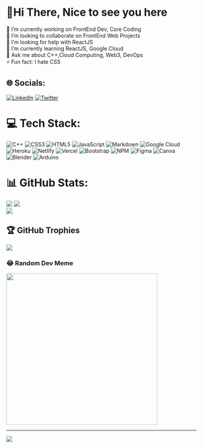 # 💫Hi There, Nice to see you here
🔭 I’m currently working on FrontEnd Dev, Core Coding<br>👯 I’m looking to collaborate on FrontEnd Web Projects<br>🤝 I’m looking for help with ReactJS<br>🌱 I’m currently learning ReactJS, Google Cloud<br>💬 Ask me about C++,Cloud Computing, Web3, DevOps<br>⚡ Fun fact: I hate CSS


## 🌐 Socials:
[![LinkedIn](https://img.shields.io/badge/LinkedIn-%230077B5.svg?logo=linkedin&logoColor=white)](https://linkedin.com/in/https://www.linkedin.com/in/aman-kumar-singh-kushwaha-60b501225) [![Twitter](https://img.shields.io/badge/Twitter-%231DA1F2.svg?logo=Twitter&logoColor=white)](https://twitter.com/https://twitter.com/Aman_KSK) 

# 💻 Tech Stack:
![C++](https://img.shields.io/badge/c++-%2300599C.svg?style=plastic&logo=c%2B%2B&logoColor=white) ![CSS3](https://img.shields.io/badge/css3-%231572B6.svg?style=plastic&logo=css3&logoColor=white) ![HTML5](https://img.shields.io/badge/html5-%23E34F26.svg?style=plastic&logo=html5&logoColor=white) ![JavaScript](https://img.shields.io/badge/javascript-%23323330.svg?style=plastic&logo=javascript&logoColor=%23F7DF1E) ![Markdown](https://img.shields.io/badge/markdown-%23000000.svg?style=plastic&logo=markdown&logoColor=white) ![Google Cloud](https://img.shields.io/badge/Google%20Cloud-%234285F4.svg?style=plastic&logo=google-cloud&logoColor=white) ![Heroku](https://img.shields.io/badge/heroku-%23430098.svg?style=plastic&logo=heroku&logoColor=white) ![Netlify](https://img.shields.io/badge/netlify-%23000000.svg?style=plastic&logo=netlify&logoColor=#00C7B7) ![Vercel](https://img.shields.io/badge/vercel-%23000000.svg?style=plastic&logo=vercel&logoColor=white) ![Bootstrap](https://img.shields.io/badge/bootstrap-%23563D7C.svg?style=plastic&logo=bootstrap&logoColor=white) ![NPM](https://img.shields.io/badge/NPM-%23000000.svg?style=plastic&logo=npm&logoColor=white) 	![Figma](https://img.shields.io/badge/figma-%23F24E1E.svg?style=plastic&logo=figma&logoColor=white) ![Canva](https://img.shields.io/badge/Canva-%2300C4CC.svg?style=plastic&logo=Canva&logoColor=white) ![Blender](https://img.shields.io/badge/blender-%23F5792A.svg?style=plastic&logo=blender&logoColor=white) ![Arduino](https://img.shields.io/badge/-Arduino-00979D?style=plastic&logo=Arduino&logoColor=white)
# 📊 GitHub Stats:
![](https://github-readme-stats.vercel.app/api?username=Aman-Singh-Kushwaha&theme=dark&hide_border=false&include_all_commits=true&count_private=true)
![](https://github-readme-streak-stats.herokuapp.com/?user=Aman-Singh-Kushwaha&theme=dark&hide_border=false)<br/>
![](https://github-readme-stats.vercel.app/api/top-langs/?username=Aman-Singh-Kushwaha&theme=dark&hide_border=false&include_all_commits=true&count_private=true&layout=compact)

## 🏆 GitHub Trophies
![](https://github-profile-trophy.vercel.app/?username=Aman-Singh-Kushwaha&theme=juicyfresh&no-frame=true&no-bg=true&margin-w=4)

### 😂 Random Dev Meme
<img src="https://random-memer.aman-singh-kus1.repl.co" width="400px"/>

---
[![](https://visitcount.itsvg.in/api?id=Aman-Singh-Kushwaha&icon=1&color=12)](https://visitcount.itsvg.in)
